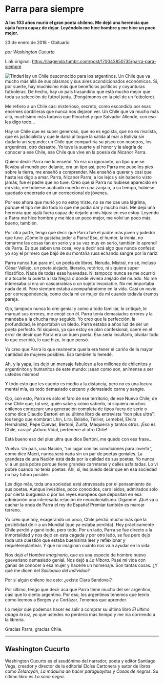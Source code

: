 # Parra para siempre

**A los 103 años murió el gran poeta chileno. Me dejó una herencia que ojalá fuera
capaz de dejar. Leyéndolo me hice
hombre y me hice un poco mejor.**

23 de enero de 2018 - Obituario

_por Washington Cucurto_

Link original: https://laagenda.tumblr.com/post/170043850735/parra-para-siempre

![Tinder](https://64.media.tumblr.com/090f0730f28919780f1ee16c4514e9c7/tumblr_inline_pjzp5hO4MT1t6q87u_500.jpg)Hay un Chile desconocido para los
argentinos. Un Chile que va mucho más allá de sus plasmas y sus
aires acondicionados económicos. Sí, por suerte, hay muchísimo más
que beneficios políticos y coyunturas futboleras. De hecho, hay un
país trasandino que está mucho mejor que toda su selección de
fútbol junta. (Pongámonos en la piel de un futbolero). 


Me refiero a un Chile casi misterioso,
secreto, como escondido por esas enormes cordilleras que nunca nos
dejaron ver. Un Chile que va mucho más allá, muchísimo más
todavía que Pinochet y que Salvador Allende, con eso les digo todo…

Hay un Chile que es super generoso, que
no es egoísta, que no es rivalista, que es justicialista y que le
daría al toque la salida al mar a Bolivia sin dudarlo un segundo; un
Chile que compartiría su pisco con nosotros, los argentinos, otro
desastre. Yo tuve la suerte y el honor y la alegría de conocer a ese
Chile, ese Chile que vive en la poesía de Nicanor Parra. 


Quiero decir: Parra me lo enseñó. Yo
era un ignorante, un tipo que se llevaba al mundo por delante, era un
tipo así, pero Parra me puso los pies sobre la tierra, me enseñó a
comprender. Me enseñó a querer y casi que hasta les digo a amar.
Parra, Nicanor Parra, a los lejos y sin haberlo visto jamás, fue el
padre que no tuve. Creo que si Parra no hubiese aparecido en mi vida,
me hubiese acabado muerto en una zanja o, a su tiempo, hubiese
quedado encerrado en un correccional de jóvenes. 


Por eso ahora que murió yo no estoy
triste, no se me cae una lágrima, porque el tipo me dio todo lo que
me podía dar y mucho más. Me dejó una herencia que ojalá fuera
capaz de dejarle a mis hijos: en eso estoy. Leyendo a Parra me hice
hombre y me hice un poco mejor, me volví un poco más bueno,
también.

Por otra parte, tengo que decir que
Parra fue el padre más joven y jodedor que tuve. ¡Cómo le gustaba
joder a Parra! Eso, el humor, la ironía, no tomarme las cosas tan en
serio y a su vez muy en serio, también lo aprendí de Parra. Es que
saben una cosa, voy a decir acá algo que nunca confesé: yo soy el
primero que bajó de su montaña rusa echando sangre por la nariz.

Parra nunca fue para mí, un poeta de
libros, Neruda, Mistral, no sé, incluso César Vallejo, un poeta
alejado, literario, retórico, ni siquiera super filosófico. Nada de
todas esas huevadas. Ni tampoco nunca se me ocurrió ir a tocarle la
puerta a Isla Negra o donde viviera alejado del mundo. No me
interesaba si era un cascarrabias o un sujeto insociable. No me
importaba nada de él. Pero siempre estaba acompañándome en la
vida. Casi un novio por correspondencia, como decía mi ex mujer de
mí cuando todavía éramos pareja. 


Ojo, tampoco nunca lo creí genial y
como a todo familiar, lo critiqué, le marqué sus errores, me enojé
con él. Parra tenía demasiados errores y la mandaba a la chucha muy
seguido. Yo creo que la perfección, la profundidad, le importaban un
bledo. Parra estaba a años luz de ser un poeta perfecto. Ni
siquiera, ya que estoy en plan confesional, caeré en el error de
decir que Parra era un buen poeta. Eso sería insultarlo, olvidar
todo lo que escribió, lo que hizo, lo que pensó. 


Yo creo que Parra lo que realmente
quería era tener el cariño de la mayor cantidad de mujeres
posibles. Eso también lo heredé. 


Ah, y la yapa, les dejó un mensaje
fabuloso a los millones de chilenitos y argentinitos y humanitos de
este mundo: ¡sean como son, anímense a ser ustedes mismos!

Y todo esto que les cuento es medio a
la distancia, pero no es una locura mental mía, es todo demasiado
cercano y demasiado carne y sangre.  


Ojo, con esto, Parra es sólo el faro
de ese territorio, de ese Nuevo Chile, de ese Chile que, tal vez,
quién sabe y cómo saberlo, ni siquiera muchos chilenos conozcan:
una generación completa de tipos fuera de serie o como dice Claudio
Bertoni en su último libro de entrevista “non plus ultra”: los
tengo que nombrar: Lhin, Lira, Bolaño, Teillier, Lemebel, Elvira
Hernández, Pepe Cuevas, Bertoni, Zurita, Maquieira y tantos otros.
¡Eso es Chile, carajo! ¡Arturo Vidal, pertenece al otro Chile!

Está bueno eso del plus ultra que dice
Bertoni, me quedo con esa frase…

Vuelvo. Un país, una Nación, “un
lugar con las condiciones para invertir”, como dice Macri, nunca
será nada sin un par de poetas geniales. La grandeza de una Nación
está dada por la calidad de sus poetas. Yo nunca vi a un país pobre
porque tiene grandes carreteras y calles asfaltadas. Lo vi pobre
cuando no tenía poetas. Ahí, sí, les puedo decir que en esa
sociedad no hay futuro posible.

Les digo más, toda una sociedad está
atravesada por el pensamiento de sus poetas. Aunque invisibles, poco
conocidos, cero leídos, admirados solo por cierta burguesía o por
los reyes europeos que depositan en esa admiración una interesada
relación de neocolonialismo. Diganmé: ¡Qué va a cachar la onda de
Parra el rey de España! Premiar también es marcar terreno. 


Yo creo que hoy, exagerando un poco,
Chile perdió mucho más que la posibilidad de ir a un Mundial (que
ya estaba perdida). Hoy prácticamente Chile perdió y ganó todo,
pero todo. Por un lado, Parra se fue directo a la inmortalidad y nos
dejó en esta cagada y por otro lado, se fue pero dejó toda una
cuestión que estaba buenísima leer y reflexionar y
requetereplantear. Y que no imaginan cuánto nos va a ayudar en la
vida. 


Nos dejó *el Hombre imaginario*,
que es una especie de hombre nuevo guevariano demasiado genial. Nos
dejó a *La Víbora*. Pasé mi vida con ganas de conocer a esa
mujer y hacerle un homenaje. Son tantas cosas. ¿Y qué me dicen del
*Soliloquio del individuo*? 


Por si algún chileno lee esto: ¿existe
Clara Sandoval? 


Por último, tengo que decir acá que
Parra tiene mucho del ser argentino, casi que lo siento argentino.
Por eso, los argentinos tenemos que leerlo como leemos a Borges y a
Cortázar. Tenemos que aprender. 


Lo mejor que podemos hacer es salir a
comprar su último libro *El último apaga la luz*, yo que
ustedes no perdería más tiempo y me iría corriendo a la librería.

Gracias Parra, gracias Chile.



---

 Washington Cucurto
-------------------

 Washington Cucurto es el seudónimo del narrador, poeta y editor Santiago Vega, creador y director de la editorial Eloísa Cartonera y autor de libros como *Zelarayán*, *La máquina de hacer paraguayitos* y *Cosas de negros*. Su último libro es *La serie negra*. 

